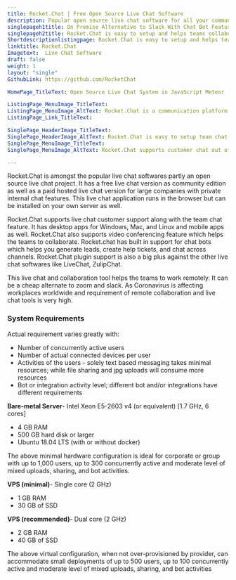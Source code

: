 ```yaml
---
title: Rocket.Chat | Free Open Source Live Chat Software
description: Popular open source live chat software for all your communication needs. Improve your communication with customers based on analytics provided out of box.
singlepageh1title: On Premise Alternative to Slack With Chat Bot Features.
singlepageh2title: Rocket.Chat is easy to setup and helps teams collaborate and provide live support. Improve transparency by centralizing internal and external communications.
Shortdescriptionlistingpage: Rocket.Chat is easy to setup and helps teams collaborate and provide live support. Improve transparency by centralizing internal and external communications.
linktitle: Rocket.Chat
Imagetext:  Live Chat Software 
draft: false
weight: 1
layout: "single"
GithubLink: https://github.com/RocketChat

HomePage_TitleText: Open Source Live Chat System in JavaScript Meteor

ListingPage_MenuImage_TitleText: 
ListingPage_MenuImage_AltText: Rocket.Chat is a communication platform for teams
ListingPage_Link_TitleText: 

SinglePage_HeaderImage_TitleText: 
SinglePage_HeaderImage_AltText: Rocket.Chat is easy to setup team chat application
SinglePage_MenuImage_TitleText: 
SinglePage_MenuImage_AltText: Rocket.Chat supports customer chat out of box

---
```


Rocket.Chat is amongst the popular live chat softwares partly an open source live chat project. It has a free live chat version as community edition as well as a paid hosted live chat version for large companies with private internal chat features. This live chat application runs in the browser but can be installed on your own server as well.

Rocket.Chat supports live chat customer support along with the team chat feature. It has desktop apps for Windows, Mac, and Linux and mobile apps as well. Rocket.Chat also supports video conferencing feature which helps the teams to collaborate. Rocket.chat has built in support for chat bots which helps you generate leads, create help tickets, and chat across channels. Rocket.Chat plugin support is also a big plus against the other live chat softwares like LiveChat, ZulipChat.

This live chat and collaboration tool helps the teams to work remotely. It can be a cheap alternate to zoom and slack. As Coronavirus is affecting workplaces worldwide and requirement of remote collaboration and live chat tools is very high.  
<a class="anchor" id="requirements" name="requirements"></a>

### System Requirements

Actual requirement varies greatly with:

- Number of concurrently active users
- Number of actual connected devices per user
- Activities of the users - solely text based messaging takes minimal resources; while file sharing and jpg uploads will consume more resources
- Bot or integration activity level; different bot and/or integrations have different requirements
 
 **Bare-metal Server**- Intel Xeon E5-2603 v4 (or equivalent) \[1.7 GHz, 6 cores\]
- 4 GB RAM
- 500 GB hard disk or larger
- Ubuntu 18.04 LTS (with or without docker)
 
The above minimal hardware configuration is ideal for corporate or group with up to 1,000 users, up to 300 concurrently active and moderate level of mixed uploads, sharing, and bot activities.

 **VPS (minimal)**- Single core (2 GHz)
- 1 GB RAM
- 30 GB of SSD
 
 **VPS (recommended)**- Dual core (2 GHz)
- 2 GB RAM
- 40 GB of SSD
 
The above virtual configuration, when not over-provisioned by provider, can accommodate small deployments of up to 500 users, up to 100 concurrently active and moderate level of mixed uploads, sharing, and bot activities